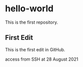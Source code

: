 # hello-world
This is the first repository.

## First Edit
This is the first edit in GitHub.

access from SSH at 28 August 2021